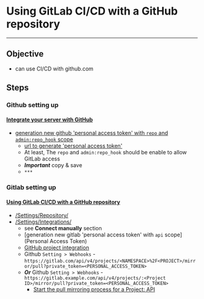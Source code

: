 # Using GitLab CI/CD with a GitHub repository

---

## Objective

- can use CI/CD with github.com

## Steps

### Github setting up

#### [Integrate your server with GitHub](https://docs.gitlab.com/ee/integration/github.html)

- [generation new github 'personal access token' with `repo` and `admin:repo_hook` scope](https://github.com/settings/tokens/new)
  - [url to generate 'personal access token'](https://github.com/settings/tokens/new)
  - At least, The `repo` and `admin:repo_hook` should be enable to allow GitLab access
  - ***Important*** copy & save
  - `***`

### Gitlab setting up

#### [Using GitLab CI/CD with a GitHub repository](https://docs.gitlab.com/ee/ci/ci_cd_for_external_repos/github_integration.html)

- [<project>/Settings/Repository/<Mirror a repository>](https://docs.gitlab.com/ee/workflow/repository_mirroring.html#pulling-from-a-remote-repository)
- [<project>/Settings/Integrations/<Github>](https://docs.gitlab.com/ee/ci/ci_cd_for_external_repos/github_integration.html)
  - see **Connect manually** section
  - [generation new gitlab 'personal access token' with `api` scope](Personal Access Token)
  - [GitHub project integration](https://docs.gitlab.com/ee/user/project/integrations/github.html)
  - Github `Setting > Webhooks` - `https://gitlab.com/api/v4/projects/<NAMESPACE>%2F<PROJECT>/mirror/pull?private_token=<PERSONAL_ACCESS_TOKEN>`
  - ***Or*** Github `Setting > Webhooks` - `https://gitlab.example.com/api/v4/projects/:<Project ID>/mirror/pull?private_token=<PERSONAL_ACCESS_TOKEN>`
    - [Start the pull mirroring process for a Project: API](https://docs.gitlab.com/ee/api/projects.html#start-the-pull-mirroring-process-for-a-project-starter)
